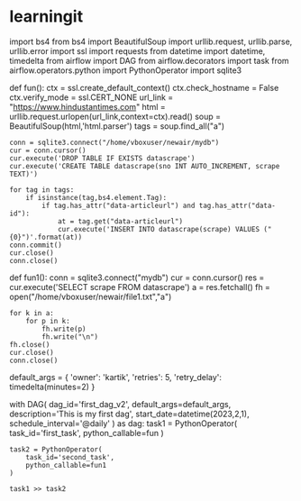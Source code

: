 # learningit
import bs4
from bs4 import BeautifulSoup
import urllib.request, urllib.parse, urllib.error
import ssl
import requests
from datetime import datetime, timedelta
from airflow import DAG
from airflow.decorators import task
from airflow.operators.python import PythonOperator
import sqlite3

def fun():
    ctx  = ssl.create_default_context()
    ctx.check_hostname = False
    ctx.verify_mode = ssl.CERT_NONE
    url_link = "https://www.hindustantimes.com"
    html = urllib.request.urlopen(url_link,context=ctx).read()
    soup = BeautifulSoup(html,'html.parser')
    tags = soup.find_all("a")

    conn = sqlite3.connect("/home/vboxuser/newair/mydb")
    cur = conn.cursor()
    cur.execute('DROP TABLE IF EXISTS datascrape')
    cur.execute('CREATE TABLE datascrape(sno INT AUTO_INCREMENT, scrape TEXT)')

    for tag in tags:
        if isinstance(tag,bs4.element.Tag):
            if tag.has_attr("data-articleurl") and tag.has_attr("data-id"):
                at = tag.get("data-articleurl")
                cur.execute('INSERT INTO datascrape(scrape) VALUES ("{0}")'.format(at))
    conn.commit()
    cur.close()
    conn.close()

def fun1():
    conn = sqlite3.connect("mydb")
    cur = conn.cursor()
    res = cur.execute('SELECT scrape FROM datascrape')
    a = res.fetchall()
    fh = open("/home/vboxuser/newair/file1.txt","a")

    for k in a:
        for p in k:
            fh.write(p)
            fh.write("\n")
    fh.close()
    cur.close()
    conn.close()



default_args = {
    'owner': 'kartik',
    'retries': 5,
    'retry_delay': timedelta(minutes=2)
}

with DAG(
    dag_id='first_dag_v2',
    default_args=default_args,
    description='This is my first dag',
    start_date=datetime(2023,2,1),
    schedule_interval='@daily'
) as dag:
    task1 = PythonOperator(
        task_id='first_task',
        python_callable=fun
    )

    task2 = PythonOperator(
        task_id='second_task',
        python_callable=fun1
    )

    task1 >> task2
